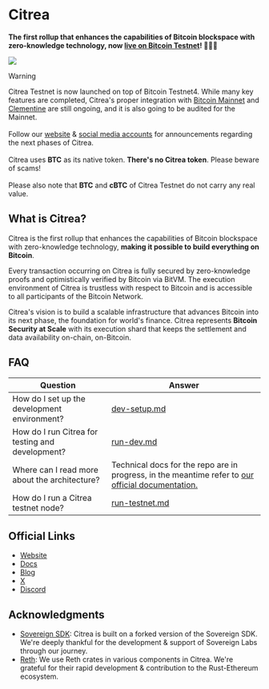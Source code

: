 # Citrea

**The first rollup that enhances the capabilities of Bitcoin blockspace with zero-knowledge technology, now [live on Bitcoin Testnet](https://www.blog.citrea.xyz/citrea-testnet-live-on-bitcoin-testnet4)! 🎉🍊🍋**

![](resources/assets/banner.png)

> [!WARNING]
> Citrea Testnet is now launched on top of Bitcoin Testnet4. While many key features are completed, Citrea's proper integration with [Bitcoin Mainnet](https://github.com/bitcoin/bitcoin) and [Clementine](https://github.com/chainwayxyz/clementine) are still ongoing, and it is also going to be audited for the Mainnet. \
> \
> Follow our [website](https://citrea.xyz) & [social media accounts](https://twitter.com/citrea_xyz) for announcements regarding the next phases of Citrea. \
> \
> Citrea uses **BTC** as its native token. **There's no Citrea token**. Please beware of scams! \
> \
> Please also note that **BTC** and **cBTC** of Citrea Testnet do not carry any real value.

## What is Citrea?

Citrea is the first rollup that enhances the capabilities of Bitcoin blockspace with zero-knowledge technology, **making it possible to build everything on Bitcoin**.

Every transaction occurring on Citrea is fully secured by zero-knowledge proofs and optimistically verified by Bitcoin via BitVM. The execution environment of Citrea is trustless with respect to Bitcoin and is accessible to all participants of the Bitcoin Network.

Citrea's vision is to build a scalable infrastructure that advances Bitcoin into its next phase, the foundation for world's finance. Citrea represents **Bitcoin Security at Scale** with its execution shard that keeps the settlement and data availability on-chain, on-Bitcoin.

## FAQ

| Question                                         | Answer                                                                                                                      |
| ------------------------------------------------ | --------------------------------------------------------------------------------------------------------------------------- |
| How do I set up the development environment?     | [dev-setup.md](./docs/dev-setup.md)                                                                                         |
| How do I run Citrea for testing and development? | [run-dev.md](./docs/run-dev.md)                                                                                                     |
| Where can I read more about the architecture?    | Technical docs for the repo are in progress, in the meantime refer to [our official documentation.](https://docs.citrea.xyz) |
| How do I run a Citrea testnet node?              | [run-testnet.md](./docs/run-testnet.md) |

## Official Links

- [Website](https://citrea.xyz)
- [Docs](https://docs.citrea.xyz)
- [Blog](https://blog.citrea.xyz)
- [X](https://x.com/citrea_xyz)
- [Discord](https://discord.gg/citrea)

## Acknowledgments

- [Sovereign SDK](https://github.com/Sovereign-Labs/sovereign-sdk): Citrea is built on a forked version of the Sovereign SDK. We're deeply thankful for the development & support of Sovereign Labs through our journey.
- [Reth](https://github.com/paradigmxyz/reth): We use Reth crates in various components in Citrea. We're grateful for their rapid development & contribution to the Rust-Ethereum ecosystem.
